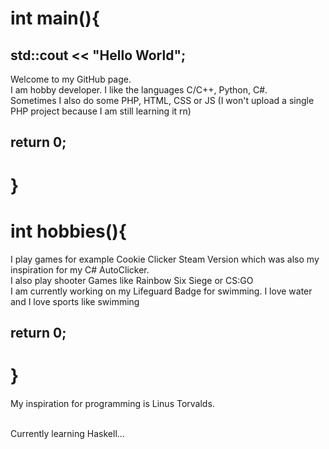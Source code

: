# int main(){
## std::cout << "Hello World";<br>
Welcome to my GitHub page. <br>
I am hobby developer. I like the languages C/C++, Python, C#.<br>
Sometimes I also do some PHP, HTML, CSS or JS (I won't upload a single PHP project because I am still learning it rn)<br>
## return 0;
# }

# int hobbies(){
I play games for example Cookie Clicker Steam Version which was also my inspiration for my C# AutoClicker.<br>
I also play shooter Games like Rainbow Six Siege or CS:GO<br>
I am currently working on my Lifeguard Badge for swimming. I love water and I love sports like swimming<br>
## return 0;
# }

My inspiration for programming is Linus Torvalds.<br><br>

Currently learning Haskell...
